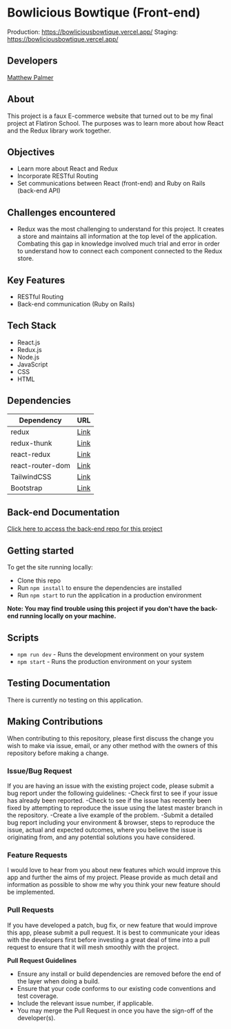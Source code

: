 # Bowlicious Bowtique (Front-end)
Production: https://bowliciousbowtique.vercel.app/
Staging: https://bowliciousbowtique.vercel.app/

## Developers
[Matthew Palmer](https://github.com/matthewpalmer9)

## About
This project is a faux E-commerce website that turned out to be my final project at Flatiron School. The purposes was to learn more about how React and the Redux library work together.

## Objectives
- Learn more about React and Redux
- Incorporate RESTful Routing
- Set communications between React (front-end) and Ruby on Rails (back-end API)

## Challenges encountered
- Redux was the most challenging to understand for this project. It creates a store and maintains all information at the top level of the application. Combating this gap in knowledge involved much trial and error in order to understand how to connect each component connected to the Redux store.

## Key Features
- RESTful Routing
- Back-end communication (Ruby on Rails)

## Tech Stack
- React.js
- Redux.js
- Node.js
- JavaScript
- CSS
- HTML

## Dependencies 
| Dependency | URL      |
|-----------|-----------|
| redux            | [Link](https://www.jsdelivr.com/package/npm/redux) |
| redux-thunk      | [Link](https://www.jsdelivr.com/package/npm/redux-thunk) |
| react-redux      | [Link](https://www.jsdelivr.com/package/npm/react-redux) |
| react-router-dom | [Link](https://www.jsdelivr.com/package/npm/react-router-dom) |
| TailwindCSS      | [Link](https://www.jsdelivr.com/package/npm/tailwindcss) |
| Bootstrap        | [Link](https://www.jsdelivr.com/package/npm/bootstrap) |

## Back-end Documentation
[Click here to access the back-end repo for this project](https://github.com/matthewpalmer9/bowliciousbackend)

## Getting started
To get the site running locally:
- Clone this repo
- Run `npm install` to ensure the dependencies are installed
- Run `npm start` to run the application in a production environment 

**Note: You may find trouble using this project if you don't have the back-end running locally on your machine.**

## Scripts 
- `npm run dev` - Runs the development environment on your system
- `npm start` - Runs the production environment on your system

## Testing Documentation
There is currently no testing on this application.

## Making Contributions
When contributing to this repository, please first discuss the change you wish to make via issue, email, or any other method with the owners of this repository before making a change.

### Issue/Bug Request
If you are having an issue with the existing project code, please submit a bug report under the following guidelines:
-Check first to see if your issue has already been reported.
-Check to see if the issue has recently been fixed by attempting to reproduce the issue using the latest master branch in the repository.
-Create a live example of the problem.
-Submit a detailed bug report including your environment & browser, steps to reproduce the issue, actual and expected outcomes, where you believe the issue is originating from, and any potential solutions you have considered.

### Feature Requests
I would love to hear from you about new features which would improve this app and further the aims of my project. Please provide as much detail and information as possible to show me why you think your new feature should be implemented.

### Pull Requests
If you have developed a patch, bug fix, or new feature that would improve this app, please submit a pull request. It is best to communicate your ideas with the developers first before investing a great deal of time into a pull request to ensure that it will mesh smoothly with the project.

**Pull Request Guidelines**

- Ensure any install or build dependencies are removed before the end of the layer when doing a build.
- Ensure that your code conforms to our existing code conventions and test coverage.
- Include the relevant issue number, if applicable.
- You may merge the Pull Request in once you have the sign-off of the developer(s).

